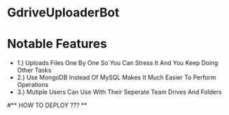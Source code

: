 # GdriveUploaderBot

# Notable Features
- 1.) Uploads Files One By One So You Can Stress It And You Keep Doing Other Tasks
- 2.) Use MongoDB Instead Of MySQL Makes It Much Easier To Perform Operations
- 3.) Mutiple Users Can Use With Their Seperate Team Drives And Folders


#** HOW TO DEPLOY ??? **
